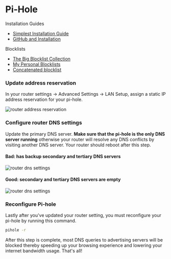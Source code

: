 # Pi-Hole

Installation Guides
- [Simplest Installation Guide](https://www.stakebox.org/blogs/learn/getting-started-with-pi-hole-your-network-wide-ad-blocker)
- [GitHub and Installation](https://github.com/pi-hole/pi-hole#curl--ssl-httpsinstallpi-holenet--bash)

Blocklists
- [The Big Blocklist Collection](https://firebog.net/)
- [My Personal Blocklists](https://github.com/codenameyau/pi-hole-blacklists)
- [Concatenated blocklist](https://discourse.pi-hole.net/t/i-concatenated-every-blocklist-i-could-find/5184/23)

### Update address reservation
In your router settings -> Advanced Settings -> LAN Setup,
assign a static IP address reservation for your pi-hole.

![router address reservation](https://user-images.githubusercontent.com/3826772/46258639-246f0d00-c49c-11e8-88c0-3ca77e0dbb37.png)


### Configure router DNS settings

Update the primary DNS server. **Make sure that the pi-hole is the only DNS
server running** otherwise your router will resolve any DNS conflicts by
visiting another DNS server. Your router should reboot after this step.


#### Bad: has backup secondary and tertiary DNS servers
![router dns settings](https://user-images.githubusercontent.com/3826772/46082360-e789da00-c16c-11e8-8f80-db7ae0c9f6c8.png)

#### Good: secondary and tertiary DNS servers are empty
![router dns settings](https://user-images.githubusercontent.com/3826772/46258622-cfcb9200-c49b-11e8-8d08-b4b966895109.png)

### Reconfigure Pi-hole
Lastly after you've updated your router setting, you must reconfigure your
pi-hole by running this command.

```bash
pihole -r
```

After this step is complete, most DNS queries to advertising servers
will be blocked thereby speeding up your browsing experience and lowering your
internet bandwidth usage. That's all!
